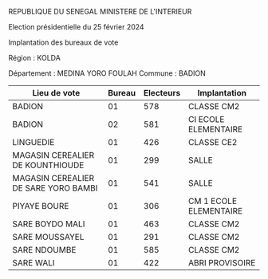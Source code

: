 REPUBLIQUE DU SENEGAL MINISTERE DE L'INTERIEUR

Election présidentielle du 25 février 2024

Implantation des bureaux de vote

Région : KOLDA

Département : MEDINA YORO FOULAH
Commune : BADION

| Lieu de vote | Bureau | Electeurs | Implantation |
| - | - | - | - |
| BADION | 01 | 578 | CLASSE CM2 |
| BADION | 02 | 581 | CI ECOLE ELEMENTAIRE |
| LINGUEDIE | 01 | 426 | CLASSE CE2 |
| MAGASIN CEREALIER DE KOUNTHIOUDE | 01 | 299 | SALLE |
| MAGASIN CEREALIER DE SARE YORO BAMBI | 01 | 541 | SALLE |
| PIYAYE BOURE | 01 | 306 | CM 1 ECOLE ELEMENTAIRE |
| SARE BOYDO MALI | 01 | 463 | CLASSE CM2 |
| SARE MOUSSAYEL | 01 | 291 | CLASSE CM2 |
| SARE NDOUMBE | 01 | 585 | CLASSE CM2 |
| SARE WALI | 01 | 422 | ABRI PROVISOIRE |

<!-- PageNumber="1/12" -->
